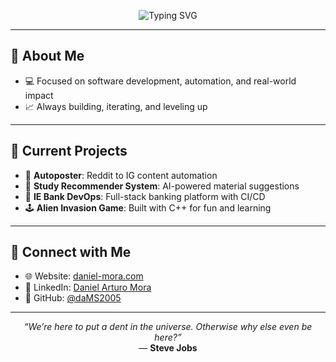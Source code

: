 <!-- Animated Header -->
<p align="center">
  <img src="https://readme-typing-svg.demolab.com/?lines=Hey+I'm+Daniel+Mora;Software+Engineering+Student;Tech+%E2%9A%A1+Business+%F0%9F%92%B8+Innovation&center=true&width=440&height=45&font=Fira+Code&pause=1000&color=00C2CB" alt="Typing SVG" />
</p>


---

## 🧠 About Me

- 💻 Focused on software development, automation, and real-world impact  
- 📈 Always building, iterating, and leveling up  

---

## 📌 Current Projects

- 🤖 **Autoposter**: Reddit to IG content automation  
- 🧠 **Study Recommender System**: AI-powered material suggestions  
- 💸 **IE Bank DevOps**: Full-stack banking platform with CI/CD  
- 🕹️ **Alien Invasion Game**: Built with C++ for fun and learning  

---

## 🔗 Connect with Me

- 🌐 Website: [daniel-mora.com](https://daniel-mora.com)  
- 💼 LinkedIn: [Daniel Arturo Mora](https://www.linkedin.com/in/daniel-arturo-mora-00747524b/)  
- 🐙 GitHub: [@daMS2005](https://github.com/daMS2005)  

---

<p align="center">
  <em>“We’re here to put a dent in the universe. Otherwise why else even be here?”</em><br>
  — <strong>Steve Jobs</strong>
</p>


